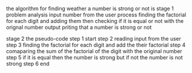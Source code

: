 the algorithm for finding weather a number is strong or not is 
stage 1 problem analysis 
input 
number  from the user 
process 
finding the factorial for each digit and adding them then checking if it is equal or not with the orignal number 
output 
priting that a number is  strong or not 

stage 2 the pseudo-code 
step 1 start 
step 2 reading input from the user
step 3 finding the factorial for each digit and add the their factorial 
step 4 comaparing the sum of the factorial of the digit with the original number 
step 5 if it is equal then the number is strong but if not the number is not strong 
step 6 end 
